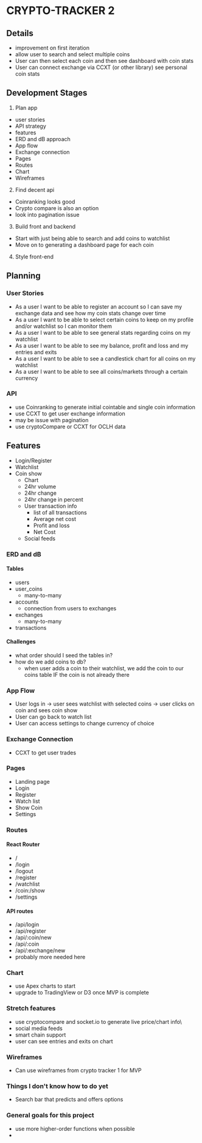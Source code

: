 # CRYPTO-TRACKER 2 

## Details

- improvement on first iteration 
- allow user to search and select multiple coins
- User can then select each coin and then see dashboard with coin stats 
- User can connect exchange via CCXT (or other library) see personal coin stats 

## Development Stages

1. Plan app
  - user stories 
  - API strategy 
  - features
  - ERD and dB approach
  - App flow 
  - Exchange connection
  - Pages 
  - Routes
  - Chart 
  - Wireframes

2. Find decent api
  - Coinranking looks good 
  - Crypto compare is also an option 
  - look into pagination issue 

3. Build front and backend 
  - Start with just being able to search and add coins to watchlist 
  - Move on to generating a dashboard page for each coin 

4. Style front-end

## Planning 

### User Stories 

- As a user I want to be able to register an account so I can save my exchange data and see how my coin stats change over time 
- As a user I want to be able to select certain coins to keep on my profile and/or watchlist so I can monitor them 
- As a user I want to be able to see general stats regarding coins on my watchlist 
- As a user I want to be able to see my balance, profit and loss and my entries and exits
- As a user I want to be able to see a candlestick chart for all coins on my watchlist 
- As a user I want to be able to see all coins/markets through a certain currency 

### API 

- use Coinranking to generate initial cointable and single coin information 
- use CCXT to get user exchange information 
- may be issue with pagination 
- use cryptoCompare or CCXT for OCLH data 

## Features 

- Login/Register
- Watchlist 
- Coin show 
  - Chart
  - 24hr volume
  - 24hr change
  - 24hr change in percent
  - User transaction info
    - list of all transactions
    - Average net cost 
    - Profit and loss 
    - Net Cost
  - Social feeds 

### ERD and dB

#### Tables

- users 
- user_coins
  - many-to-many
- accounts
  - connection from users to exchanges
- exchanges
  - many-to-many
- transactions 

#### Challenges 

- what order should I seed the tables in?
- how do we add coins to db?
  - when user adds a coin to their watchlist, we add the coin to our coins table IF the coin is not already there

### App Flow 

- User logs in -> user sees watchlist with selected coins -> user clicks on coin and sees coin show 
- User can go back to watch list
- User can access settings to change currency of choice 

### Exchange Connection 

- CCXT to get user trades

### Pages

- Landing page 
- Login
- Register 
- Watch list
- Show Coin 
- Settings 

### Routes

#### React Router

- /
- /login
- /logout
- /register
- /watchlist
- /coin:/show
- /settings

#### API routes

- /api/login
- /api/register
- /api/:coin/new
- /api/:coin
- /api/:exchange/new
- probably more needed here

### Chart 

- use Apex charts to start 
- upgrade to TradingView or D3 once MVP is complete 

### Stretch features

- use cryptocompare and socket.io to generate live price/chart info\
- social media feeds 
- smart chain support 
- user can see entries and exits on chart 

### Wireframes

- Can use wireframes from crypto tracker 1 for MVP 

### Things I don't know how to do yet 

- Search bar that predicts and offers options 

### General goals for this project

- use more higher-order functions when possible
- 